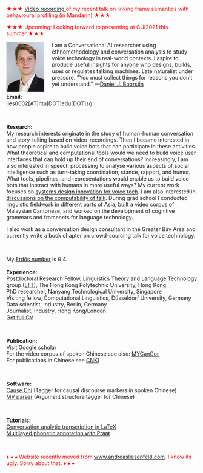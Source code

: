<font color="red"> &#9733;&#9733;&#9733; <a href="https://cityuhk-lms.ap.panopto.com/Panopto/Pages/Embed.aspx?id=8d33fa2b-ea10-4b02-bd86-abc100461cb0"> Video recording </a> of my recent talk on linking frame semantics with behavioural profiling (in Mandarin) &#9733;&#9733;&#9733; </font>

<font color="red">&#9733;&#9733;&#9733; Upcoming: Looking forward to presenting at CUI2021 this summer.&#9733;&#9733;&#9733;</font> <br />

<p><img src="pic.jpg" alt="Picture" style="float:left;border:2;margin-right: 20px;">

I am a Conversational AI researcher using ethnomethodology and conversation analysis to study voice technology in real-world contexts. I aspire to produce useful insights for anyone who designs, builds, uses or regulates talking machines. Late naturalist under pressure. "You must collect things for reasons you don’t yet understand." —<a href="https://www.google.com/search?q=daniel+boorstin+quotes&oq=daniel+boorstin+quotes">Daniel J. Boorstin</a> 
<br />
<br />
<b>Email:</b> <br> 
lies0002[AT]ntu[DOT]edu[DOT]sg<br>

<br />

<b>Research:</b> <br>
My research interests originate in the study of human-human conversation and story-telling based on video-recordings. Then I became interested in how people aspire to build voice bots that can participate in these activities. What theoretical and computational tools would we need to build voice user interfaces that can hold up their end of conversations? Increasingly, I am also interested in speech processing to analyse various aspects of social intelligence such as turn-taking coordination, stance, rapport, and humor. What tools, pipelines, and representations would enable us to build voice bots that interact with humans in more useful ways? 
My current work focuses on <a href="https://liesenf.github.io/limits-of-automation">systems design innovation for voice tech</a>. I am also interested in <a href="https://liesenf.github.io/formal-talk">discussions on the computability of talk</a>. During grad school I conducted linguistic fieldwork in different parts of Asia, built a video corpus of Malaysian Cantonese, and worked on the development of cognitive grammars and framenets for language technology. <br />

I also work as a conversation design consultant in the Greater Bay Area and currently write a book chapter on crowd-sourcing talk for voice technology.<br />

<br />

My <a href="https://en.wikipedia.org/wiki/Erd%C5%91s_number">Erdős number</a> is <strike>0</strike> 4.<br />
<br />
<b>Experience:</b> <br>
Postdoctoral Research Fellow, Linguistics Theory and Language Technology group (<a href="http://llt.cbs.polyu.edu.hk/">LTT</a>), The Hong Kong Polytechnic University, Hong Kong.<br>
PhD researcher, Nanyang Technological University, Singapore<br>
Visiting fellow, Computational Linguistics, Düsseldorf University, Germany<br>
Data scientist, Industry, Berlin, Germany<br>
Journalist, Industry, Hong Kong/London.<br>
<a href="mailto:lies0002[AT]ntu[DOT]edu[DOT]sg">Get full CV</a><br>

<br />

<b>Publication:</b> <br />
<a href="https://scholar.google.com/citations?user=pMjOZNsAAAAJ">Visit Google scholar</a><br />
For the video corpus of spoken Chinese see also: <a href="https://liesenf.github.io/mycancor">MYCanCor</a><br />
For publications in Chinese see <a href="http://new.oversea.cnki.net/index/">CNKI</a><br />



<br />

<b>Software:</b><br>
<a href="https://liesenf.github.io/toolstutorials">Cause Chi</a> (Tagger for causal discourse markers in spoken Chinese)<br>
<a href="https://liesenf.github.io/toolstutorials">MV parser</a> (Argument structure tagger for Chinese) <br>

<br />

<b>Tutorials:</b><br>
<a href="https://liesenf.github.io/toolstutorials">Conversation analytic transcription in LaTeX</a><br>
<a href="https://liesenf.github.io/toolstutorials">Multilayed phonetic annotation with Praat</a><br>

<br />

<font color="red">&#9830; &#9830; &#9830; Website recently moved from www.andreasliesenfeld.com. I know its ugly. Sorry about that. &#9830; &#9830; &#9830;</font><br />

<br />
